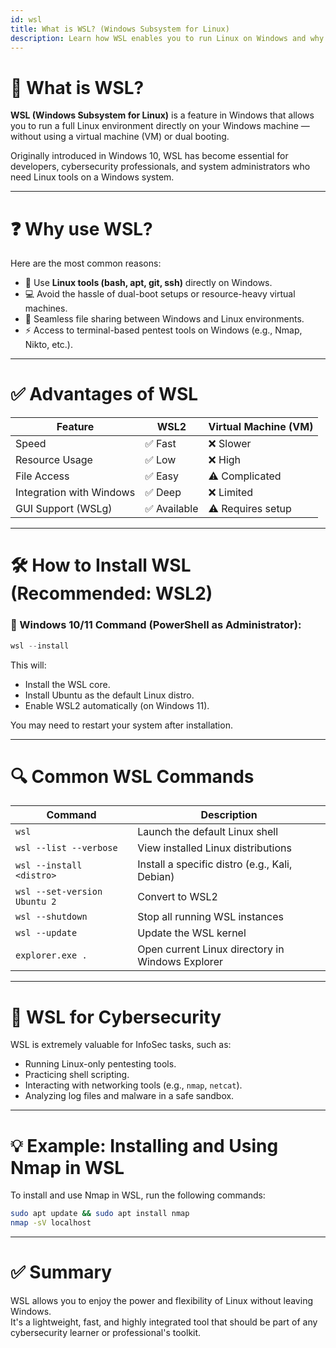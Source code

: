 ```yaml
---
id: wsl
title: What is WSL? (Windows Subsystem for Linux)
description: Learn how WSL enables you to run Linux on Windows and why it's a powerful tool for cybersecurity and development.
---
```


# 🧩 What is WSL?

**WSL (Windows Subsystem for Linux)** is a feature in Windows that allows you to run a full Linux environment directly on your Windows machine — without using a virtual machine (VM) or dual booting.

Originally introduced in Windows 10, WSL has become essential for developers, cybersecurity professionals, and system administrators who need Linux tools on a Windows system.

---

# ❓ Why use WSL?

Here are the most common reasons:

- 🔧 Use **Linux tools (bash, apt, git, ssh)** directly on Windows.
- 💻 Avoid the hassle of dual-boot setups or resource-heavy virtual machines.
- 📂 Seamless file sharing between Windows and Linux environments.
- ⚡ Access to terminal-based pentest tools on Windows (e.g., Nmap, Nikto, etc.).

---

# ✅ Advantages of WSL

| Feature               | WSL2         | Virtual Machine (VM) |
|-----------------------|--------------|-----------------------|
| Speed                 | ✅ Fast       | ❌ Slower             |
| Resource Usage        | ✅ Low        | ❌ High               |
| File Access           | ✅ Easy       | ⚠️ Complicated        |
| Integration with Windows | ✅ Deep   | ❌ Limited            |
| GUI Support (WSLg)    | ✅ Available  | ⚠️ Requires setup     |

---

# 🛠️ How to Install WSL (Recommended: WSL2)

### 📌 Windows 10/11 Command (PowerShell as Administrator):

```powershell
wsl --install
```

This will:

- Install the WSL core.
- Install Ubuntu as the default Linux distro.
- Enable WSL2 automatically (on Windows 11).

You may need to restart your system after installation.

---

# 🔍 Common WSL Commands

| Command                          | Description                                      |
|----------------------------------|--------------------------------------------------|
| `wsl`                            | Launch the default Linux shell                  |
| `wsl --list --verbose`           | View installed Linux distributions              |
| `wsl --install <distro>`         | Install a specific distro (e.g., Kali, Debian)  |
| `wsl --set-version Ubuntu 2`     | Convert to WSL2                                 |
| `wsl --shutdown`                 | Stop all running WSL instances                  |
| `wsl --update`                   | Update the WSL kernel                           |
| `explorer.exe .`                 | Open current Linux directory in Windows Explorer|

---

# 🔐 WSL for Cybersecurity

WSL is extremely valuable for InfoSec tasks, such as:

- Running Linux-only pentesting tools.
- Practicing shell scripting.
- Interacting with networking tools (e.g., `nmap`, `netcat`).
- Analyzing log files and malware in a safe sandbox.

---

# 💡 Example: Installing and Using Nmap in WSL

To install and use Nmap in WSL, run the following commands:

```bash
sudo apt update && sudo apt install nmap
nmap -sV localhost
```

---

# ✅ Summary

WSL allows you to enjoy the power and flexibility of Linux without leaving Windows.  
It's a lightweight, fast, and highly integrated tool that should be part of any cybersecurity learner or professional's toolkit.
